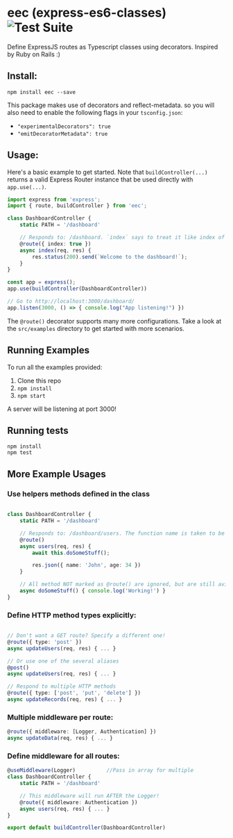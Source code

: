 # eec (express-es6-classes) <br/>![Test Suite](https://github.com/bill-ahmed/eec/workflows/Test%20Suite/badge.svg?branch=main)

Define ExpressJS routes as Typescript classes using decorators. Inspired by Ruby on Rails :)

## Install:
```
npm install eec --save
```

This package makes use of decorators and reflect-metadata. so you will also need to enable the following flags in your `tsconfig.json`:
* `"experimentalDecorators": true`
* `"emitDecoratorMetadata": true`

## Usage:

Here's a basic example to get started. Note that `buildController(...)` returns a valid Express Router instance that be used directly with `app.use(...)`.

```typescript
import express from 'express';
import { route, buildController } from 'eec';

class DashboardController {
    static PATH = '/dashboard'

    // Responds to: /dashboard. `index` says to treat it like index of the PATH
    @route({ index: true })
    async index(req, res) {
        res.status(200).send(`Welcome to the dashboard!`);
    }
}

const app = express();
app.use(buildController(DashboardController))

// Go to http://localhost:3000/dashboard/
app.listen(3000, () => { console.log("App listening!") })
```


The `@route()` decorator supports many more configurations. Take a look at the `src/examples` directory to get started with more scenarios.

## Running Examples
To run all the examples provided:
1. Clone this repo
2. `npm install`
3. `npm start`

A server will be listening at port 3000!

## Running tests
```
npm install
npm test
```

## More Example Usages

### Use helpers methods defined in the class
```typescript

class DashboardController {
    static PATH = '/dashboard'

    // Responds to: /dashboard/users. The function name is taken to be the endpoint!
    @route()
    async users(req, res) {
        await this.doSomeStuff();

        res.json({ name: 'John', age: 34 })
    }

    // All method NOT marked as @route() are ignored, but are still avilable in each route.
    async doSomeStuff() { console.log('Working!') }
}
```

### Define HTTP method types explicitly:
```typescript

// Don't want a GET route? Specify a different one!
@route({ type: 'post' })
async updateUsers(req, res) { ... }

// Or use one of the several aliases
@post()
async updateUsers(req, res) { ... }

// Respond to multiple HTTP methods
@route({ type: ['post', 'put', 'delete'] })
async updateRecords(req, res) { ... }
```

### Multiple middleware per route:
```typescript
@route({ middleware: [Logger, Authentication] })
async updateData(req, res) { ... }
```

### Define middleware for all routes:
```typescript
@useMiddleware(Logger)          //Pass in array for multiple
class DashboardController {
    static PATH = '/dashboard'

    // This middleware will run AFTER the Logger!
    @route({ middleware: Authentication })
    async users(req, res) { ... }
}

export default buildController(DashboardController)
```